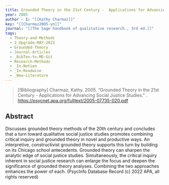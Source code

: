 ```yaml
---
title: Grounded Theory in the 21st Century -  Applications for Advancing Social Justice Studies
year: 2005
author - 1: "[[Kathy Charmaz]]"
key: "[[Charmaz2005-yn]]"
journal: "[[The Sage handbook of qualitative research., 3rd ed.]]"
tags:
  - Theory-and-Methods
  - 2_Upgrade-MAY-2023
  - Grounded-Theory
  - Journal-Articles
  - _BibTex-to-MD-Git
  - Research-Methods
  - _In-Notion
  - _In-Readwise
  - _New-Literature
---
```


> [!Bibliography]
> Charmaz, Kathy. 2005. “Grounded Theory in the 21st Century -  Applications for Advancing Social Justice Studies.” . https://psycnet.apa.org/fulltext/2005-07735-020.pdf

## Abstract
Discusses grounded theory methods of the 20th century and concludes that a turn toward qualitative social justice studies promotes combining critical inquiry and grounded theory in novel and productive ways. An interpretive, constructivist grounded theory supports this turn by building on its Chicago school antecedents. Grounded theory can sharpen the analytic edge of social justice studies. Simultaneously, the critical inquiry inherent in social justice research can enlarge the focus and deepen the significance of grounded theory analyses. Combining the two approaches enhances the power of each. (PsycInfo Database Record (c) 2022 APA, all rights reserved)